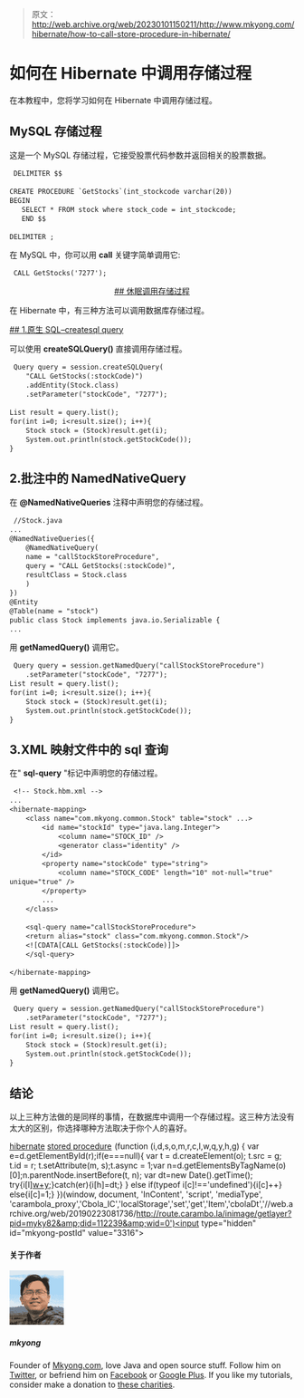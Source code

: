 > 原文：<http://web.archive.org/web/20230101150211/http://www.mkyong.com/hibernate/how-to-call-store-procedure-in-hibernate/>

# 如何在 Hibernate 中调用存储过程

在本教程中，您将学习如何在 Hibernate 中调用存储过程。

## MySQL 存储过程

这是一个 MySQL 存储过程，它接受股票代码参数并返回相关的股票数据。

```
 DELIMITER $$

CREATE PROCEDURE `GetStocks`(int_stockcode varchar(20))
BEGIN
   SELECT * FROM stock where stock_code = int_stockcode;
   END $$

DELIMITER ; 
```

在 MySQL 中，你可以用 **call** 关键字简单调用它:

```
 CALL GetStocks('7277'); 
```

 <ins class="adsbygoogle" style="display:block; text-align:center;" data-ad-format="fluid" data-ad-layout="in-article" data-ad-client="ca-pub-2836379775501347" data-ad-slot="6894224149">## 休眠调用存储过程

在 Hibernate 中，有三种方法可以调用数据库存储过程。

 <ins class="adsbygoogle" style="display:block" data-ad-client="ca-pub-2836379775501347" data-ad-slot="8821506761" data-ad-format="auto" data-ad-region="mkyongregion">## 1.原生 SQL–createsql query

可以使用 **createSQLQuery()** 直接调用存储过程。

```
 Query query = session.createSQLQuery(
	"CALL GetStocks(:stockCode)")
	.addEntity(Stock.class)
	.setParameter("stockCode", "7277");

List result = query.list();
for(int i=0; i<result.size(); i++){
	Stock stock = (Stock)result.get(i);
	System.out.println(stock.getStockCode());
} 
```

## 2.批注中的 NamedNativeQuery

在 **@NamedNativeQueries** 注释中声明您的存储过程。

```
 //Stock.java
...
@NamedNativeQueries({
	@NamedNativeQuery(
	name = "callStockStoreProcedure",
	query = "CALL GetStocks(:stockCode)",
	resultClass = Stock.class
	)
})
@Entity
@Table(name = "stock")
public class Stock implements java.io.Serializable {
... 
```

用 **getNamedQuery()** 调用它。

```
 Query query = session.getNamedQuery("callStockStoreProcedure")
	.setParameter("stockCode", "7277");
List result = query.list();
for(int i=0; i<result.size(); i++){
	Stock stock = (Stock)result.get(i);
	System.out.println(stock.getStockCode());
} 
```

## 3.XML 映射文件中的 sql 查询

在" **sql-query** "标记中声明您的存储过程。

```
 <!-- Stock.hbm.xml -->
...
<hibernate-mapping>
    <class name="com.mkyong.common.Stock" table="stock" ...>
        <id name="stockId" type="java.lang.Integer">
            <column name="STOCK_ID" />
            <generator class="identity" />
        </id>
        <property name="stockCode" type="string">
            <column name="STOCK_CODE" length="10" not-null="true" unique="true" />
        </property>
        ...
    </class>

    <sql-query name="callStockStoreProcedure">
	<return alias="stock" class="com.mkyong.common.Stock"/>
	<![CDATA[CALL GetStocks(:stockCode)]]>
    </sql-query>

</hibernate-mapping> 
```

用 **getNamedQuery()** 调用它。

```
 Query query = session.getNamedQuery("callStockStoreProcedure")
	.setParameter("stockCode", "7277");
List result = query.list();
for(int i=0; i<result.size(); i++){
	Stock stock = (Stock)result.get(i);
	System.out.println(stock.getStockCode());
} 
```

## 结论

以上三种方法做的是同样的事情，在数据库中调用一个存储过程。这三种方法没有太大的区别，你选择哪种方法取决于你个人的喜好。

[hibernate](http://web.archive.org/web/20190223081736/http://www.mkyong.com/tag/hibernate/) [stored procedure](http://web.archive.org/web/20190223081736/http://www.mkyong.com/tag/stored-procedure/)</ins></ins>![](img/92157973d719fa9717d55647d6b326a8.png) (function (i,d,s,o,m,r,c,l,w,q,y,h,g) { var e=d.getElementById(r);if(e===null){ var t = d.createElement(o); t.src = g; t.id = r; t.setAttribute(m, s);t.async = 1;var n=d.getElementsByTagName(o)[0];n.parentNode.insertBefore(t, n); var dt=new Date().getTime(); try{i[l][w+y](h,i[l][q+y](h)+'&amp;'+dt);}catch(er){i[h]=dt;} } else if(typeof i[c]!=='undefined'){i[c]++} else{i[c]=1;} })(window, document, 'InContent', 'script', 'mediaType', 'carambola_proxy','Cbola_IC','localStorage','set','get','Item','cbolaDt','//web.archive.org/web/20190223081736/http://route.carambo.la/inimage/getlayer?pid=myky82&amp;did=112239&amp;wid=0')<input type="hidden" id="mkyong-postId" value="3316">

#### 关于作者

![author image](img/30d5a5d9770c97d90bf2878108a41ebe.png)

##### mkyong

Founder of [Mkyong.com](http://web.archive.org/web/20190223081736/http://mkyong.com/), love Java and open source stuff. Follow him on [Twitter](http://web.archive.org/web/20190223081736/https://twitter.com/mkyong), or befriend him on [Facebook](http://web.archive.org/web/20190223081736/http://www.facebook.com/java.tutorial) or [Google Plus](http://web.archive.org/web/20190223081736/https://plus.google.com/110948163568945735692?rel=author). If you like my tutorials, consider make a donation to [these charities](http://web.archive.org/web/20190223081736/http://www.mkyong.com/blog/donate-to-charity/).